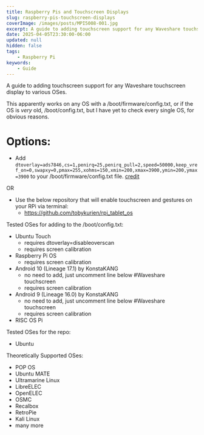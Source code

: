 ```yaml
---
title: Raspberry Pis and Touchscreen Displays
slug: raspberry-pis-touchscreen-displays
coverImage: /images/posts/MPI5008-001.jpg
excerpt: A guide to adding touchscreen support for any Waveshare touchscreen display to various OSes.
date: 2025-04-05T23:30:00-06:00
updated: null
hidden: false
tags:
    - Raspberry Pi
keywords:
    - Guide
---
```


A guide to adding touchscreen support for any Waveshare touchscreen display to various OSes.

This apparently works on any OS with a /boot/firmware/config.txt, or if the OS is _very_ old, /boot/config.txt, but I have yet to check every single OS, for obvious reasons.

# Options:

* Add ```dtoverlay=ads7846,cs=1,penirq=25,penirq_pull=2,speed=50000,keep_vref_on=0,swapxy=0,pmax=255,xohms=150,xmin=200,xmax=3900,ymin=200,ymax=3900``` to your /boot/firmware/config.txt file.
[credit](https://forums.raspberrypi.com/viewtopic.php?t=375432)

OR

* Use the below repository that will enable touchscreen and gestures on your RPi via terminal:
  - https://github.com/tobykurien/rpi_tablet_os
 

Tested OSes for adding to the /boot/config.txt:

* Ubuntu Touch
  - requires dtoverlay=disableoverscan
  - requires screen calibration
* Raspberry Pi OS
  - requires screen calibration
* Android 10 (Lineage 17.1) by KonstaKANG
  - no need to add, just uncomment line below #Waveshare touchscreen
  - requires screen calibration
* Android 9 (Lineage 16.0) by KonstaKANG
  - no need to add, just uncomment line below #Waveshare touchscreen
  - requires screen calibration
* RISC OS Pi

Tested OSes for the repo:
* Ubuntu


Theoretically Supported OSes:
* POP OS
* Ubuntu MATE
* Ultramarine Linux
* LibreELEC
* OpenELEC
* OSMC
* Recalbox
* RetroPie
* Kali Linux
* many more
